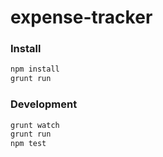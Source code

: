 # expense-tracker

### Install

```sh
npm install
grunt run
```

### Development

```sh
grunt watch
grunt run
npm test
```

